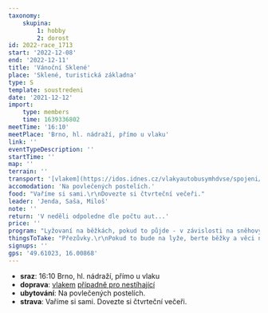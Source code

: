 ```yaml
---
taxonomy:
    skupina:
        1: hobby
        2: dorost
id: 2022-race_1713
start: '2022-12-08'
end: '2022-12-11'
title: 'Vánoční Sklené'
place: 'Sklené, turistická základna'
type: S
template: soustredeni
date: '2021-12-12'
import:
    type: members
    time: 1639336802
meetTime: '16:10'
meetPlace: 'Brno, hl. nádraží, přímo u vlaku'
link: ''
eventTypeDescription: ''
startTime: ''
map: ''
terrain: ''
transport: '[vlakem](https://idos.idnes.cz/vlakyautobusymhdvse/spojeni/prehled/?p=Fyb5SSWpsOpfNdTbad2ENOpNjMdVVKddfCW0Vcw0XkiI:17YV:nt:nmlGG:RqZhF:8BuV3HbpMKWbvZYpWr7EqhCG9q2opWBpi9FJx89xWQiIbW3w1qdojE9NMAP8JdGAZGLd9bQw30-) [případně pro nestíhající](https://idos.idnes.cz/vlakyautobusymhdvse/spojeni/prehled/?p=Fyb5SSWpsOpfNdTbad2ENOpNjMdVVKddnXivD.kDZp0ay.rj0IIzWyWDOic36y2aNIAzZqcEYYRzks8pVWmKbtIoZbZSjQv90rbscjYwCyXet0Yxgg.zQpJq81snWuuekNkzMA24Mkk-)'
accomodation: 'Na povlečených postelích.'
food: "Vaříme si sami.\r\nDovezte si čtvrteční večeři."
leader: 'Jenda, Saša, Miloš'
note: ''
return: 'V neděli odpoledne dle počtu aut...'
price: ''
program: "Lyžovaní na běžkách, pokud to půjde - v závislosti na sněhových podmínkách a počasí.\r\nPokud sníh nebude budeme běhat."
thingsToTake: "Přezůvky.\r\nPokud to bude na lyže, berte běžky a věci na ně. Zároveň i jedny boty na běh (aby byla varianta v případě nutnosti).\r\nVarianta běh doporučuju alespoň:\r\n* 2x boty (terén, cesty)\r\n* 2 sady oblečení\r\n* světlo\r\n* buzolu\r\nHry na večer.\r\n1x společný dárek pod stromeček (další dárky navíc v neomezeném množství).\r\nMapy, které jste ještě nestihli probrat s nikým 20+.\r\nPro zimomřivé spacák (kdybychom museli šetřit na topení)"
signups: ''
gps: '49.61023, 16.00868'
---
```


* **sraz**: 16:10 Brno, hl. nádraží, přímo u vlaku
* **doprava**: [vlakem](https://idos.idnes.cz/vlakyautobusymhdvse/spojeni/prehled/?p=Fyb5SSWpsOpfNdTbad2ENOpNjMdVVKddfCW0Vcw0XkiI:17YV:nt:nmlGG:RqZhF:8BuV3HbpMKWbvZYpWr7EqhCG9q2opWBpi9FJx89xWQiIbW3w1qdojE9NMAP8JdGAZGLd9bQw30-) [případně pro nestíhající](https://idos.idnes.cz/vlakyautobusymhdvse/spojeni/prehled/?p=Fyb5SSWpsOpfNdTbad2ENOpNjMdVVKddnXivD.kDZp0ay.rj0IIzWyWDOic36y2aNIAzZqcEYYRzks8pVWmKbtIoZbZSjQv90rbscjYwCyXet0Yxgg.zQpJq81snWuuekNkzMA24Mkk-)
* **ubytování**: Na povlečených postelích.
* **strava**: Vaříme si sami.
Dovezte si čtvrteční večeři.
